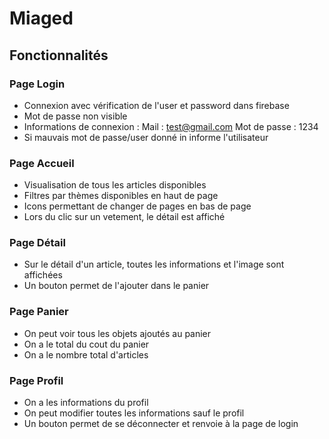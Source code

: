 # Miaged

## Fonctionnalités 

### Page Login
  - Connexion avec vérification de l'user et password dans firebase
  - Mot de passe non visible 
  - Informations de connexion :
    Mail : test@gmail.com
    Mot de passe : 1234
  - Si mauvais mot de passe/user donné in informe l'utilisateur

### Page Accueil 
  - Visualisation de tous les articles disponibles 
  - Filtres par thèmes disponibles en haut de page 
  - Icons permettant de changer de pages en bas de page 
  - Lors du clic sur un vetement, le détail est affiché 

### Page Détail 
  - Sur le détail d'un article, toutes les informations et l'image sont affichées
  - Un bouton permet de l'ajouter dans le panier 

### Page Panier 
  - On peut voir tous les objets ajoutés au panier 
  - On a le total du cout du panier
  - On a le nombre total d'articles 

### Page Profil 
  - On a les informations du profil 
  - On peut modifier toutes les informations sauf le profil 
  - Un bouton permet de se déconnecter et renvoie à la page de login 

